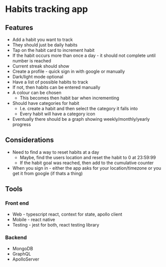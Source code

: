 # Habits tracking app

## Features
* Add a habit you want to track
* They should just be daily habits
* Tap on the habit card to increment habit
* If the habit occurs more than once a day - it should not complete until number is reached
* Current streak should show 
* Create a profile - quick sign in with google or manually
* Dark/light mode optional
* Have a list of possible habits to track
* If not, then habits can be entered manually
* A colour can be chosen
  * This becomes then habit bar when incrementing
* Should have categories for habit
  * I.e. create a habit and then select the category it falls into
  * Every habit will have a category icon
* Eventually there should be a graph showing weekly/monthly/yearly progress

## Considerations 
* Need to find a way to reset habits at a day 
  * Maybe, find the users location and reset the habit to 0 at 23:59:99
  * If the habit goal was reached, then add to the cumulative counter
* When you sign in - either the app asks for your location/timezone or you get it from google (if thats a thing)

## Tools
### Front end
* Web - typescript react, context for state,  apollo client
* Mobile - react native
* Testing - jest for both, react testing library

### Backend
* MongoDB
* GraphQL
* ApolloServer
